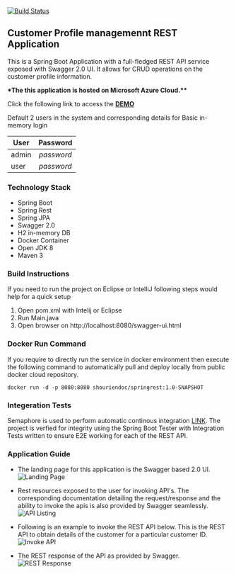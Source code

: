 [![Build Status](https://semaphoreci.com/api/v1/shourien/springrest/branches/master/shields_badge.svg)](https://semaphoreci.com/shourien/springrest)

## Customer Profile managemennt REST Application
 
 This is a Spring Boot Application with a full-fledged REST API service exposed with Swagger 2.0 UI. 
 It allows for CRUD operations on the customer profile information.
 
 __*The this application is hosted on Microsoft Azure Cloud.**__
 
 Click the following link to access the  __[DEMO](http://appdemos.org)__ 
 
Default 2 users in the system and corresponding details for Basic in-memory login

| User          | Password      |
| ------------- |:-------------:|
| admin         | *password*    |
| user          | *password*    |

### Technology Stack 
 * Spring Boot
 * Spring Rest
 * Spring JPA
 * Swagger 2.0
 * H2 in-memory DB
 * Docker Container
 * Open JDK 8
 * Maven 3
 
### Build Instructions
 If you need to run the project on Eclipse or IntelliJ following steps would help for a quick setup
 
 1. Open pom.xml with Intelij or Eclipse
 2. Run Main.java
 3. Open browser on http://localhost:8080/swagger-ui.html
 
### Docker Run Command
 If you require to directly run the service in docker environment then execute the following command to automatically pull and deploy locally from public docker cloud repository.
 
 `docker run -d -p 8080:8080 shouriendoc/springrest:1.0-SNAPSHOT`
 
### Integeration Tests
Semaphore is used to perform automatic continous integration [LINK](https://semaphoreci.com/shourien/springrest). The project is verfied for integrity using the Spring Boot Tester with Integration Tests written to ensure E2E working for each of the REST API.

### Application Guide
 
 * The landing page for this application is the Swagger based 2.0 UI. ![Landing Page](https://i.imgur.com/3ThZo4N.png, "Landing Page")
 
 * Rest resources exposed to the user for invoking API's. The corresponding documentation detailing the request/response and the ability to invoke the apis is also provided by Swagger seamlessly. ![API Listing](https://i.imgur.com/TTCGUIH.png, "Rest Resource Listing")
 
 * Following is an example to invoke the REST API below. This is the REST API to obtain details of the customer for a particular customer ID. ![Invoke API](https://i.imgur.com/HHPDYNA.png, "Rest API to fetch customer details") 
 
* The REST response of the API as provided by Swagger. ![REST Response](https://i.imgur.com/LaDtmJV.png, "Rest API response to obtaining customer details")
